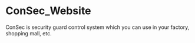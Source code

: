 # ConSec_Website
ConSec is security guard control system which you can use in your factory, shopping mall, etc.
